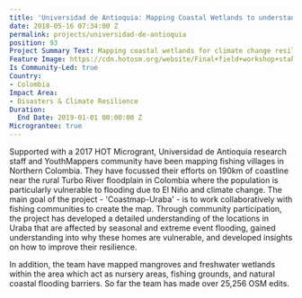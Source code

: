 ```yaml
---
title: 'Universidad de Antioquia: Mapping Coastal Wetlands to understand Flooding'
date: 2018-05-16 07:34:00 Z
permalink: projects/universidad-de-antioquia
position: 93
Project Summary Text: Mapping coastal wetlands for climate change resilience
Feature Image: https://cdn.hotosm.org/website/Final+field+workshop+stakeholders+3.JPG
Is Community-Led: true
Country:
- Colombia
Impact Area:
- Disasters & Climate Resilience
Duration:
  End Date: 2019-01-01 00:00:00 Z
Micrograntee: true
---
```


Supported with a 2017 HOT Microgrant, Universidad de Antioquia research staff and YouthMappers community have been mapping fishing villages in Northern Colombia. They have focussed their efforts on 190km of coastline near the rural Turbo River floodplain in Colombia where the population is particularly vulnerable to flooding due to El Niño and climate change. The main goal of the project - 'Coastmap-Uraba' - is to work collaboratively with fishing communities to create the map. Through community participation, the project has developed a detailed understanding of the locations in Uraba that are affected by seasonal and extreme event flooding, gained understanding into why these homes are vulnerable, and developed insights on how to improve their resilience.

In addition, the team have mapped mangroves and freshwater wetlands within the area which act as nursery areas, fishing grounds, and natural coastal flooding barriers. So far the team has made over 25,256 OSM edits.